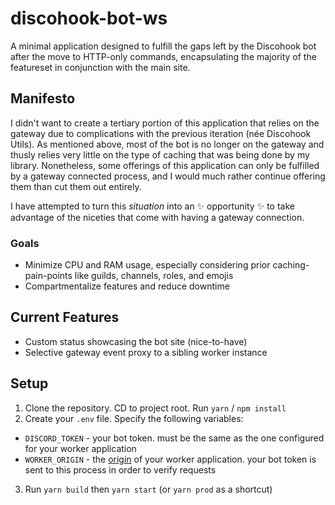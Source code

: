 # discohook-bot-ws

A minimal application designed to fulfill the gaps left by the Discohook bot after the move to HTTP-only commands, encapsulating the majority of the featureset in conjunction with the main site.

## Manifesto

I didn't want to create a tertiary portion of this application that relies on the gateway due to complications with the previous iteration (née Discohook Utils). As mentioned above, most of the bot is no longer on the gateway and thusly relies very little on the type of caching that was being done by my library. Nonetheless, some offerings of this application can only be fulfilled by a gateway connected process, and I would much rather continue offering them than cut them out entirely.

I have attempted to turn this *situation* into an ✨ opportunity ✨ to take advantage of the niceties that come with having a gateway connection.

### Goals

- Minimize CPU and RAM usage, especially considering prior caching-pain-points like guilds, channels, roles, and emojis
- Compartmentalize features and reduce downtime

## Current Features

- Custom status showcasing the bot site (nice-to-have)
- Selective gateway event proxy to a sibling worker instance

## Setup

1. Clone the repository. CD to project root. Run `yarn` / `npm install`
2. Create your `.env` file. Specify the following variables:
  - `DISCORD_TOKEN` - your bot token. must be the same as the one configured for your worker application
  - `WORKER_ORIGIN` - the [origin](https://developer.mozilla.org/en-US/docs/Web/API/URL/origin) of your worker application. your bot token is sent to this process in order to verify requests
3. Run `yarn build` then `yarn start` (or `yarn prod` as a shortcut)
